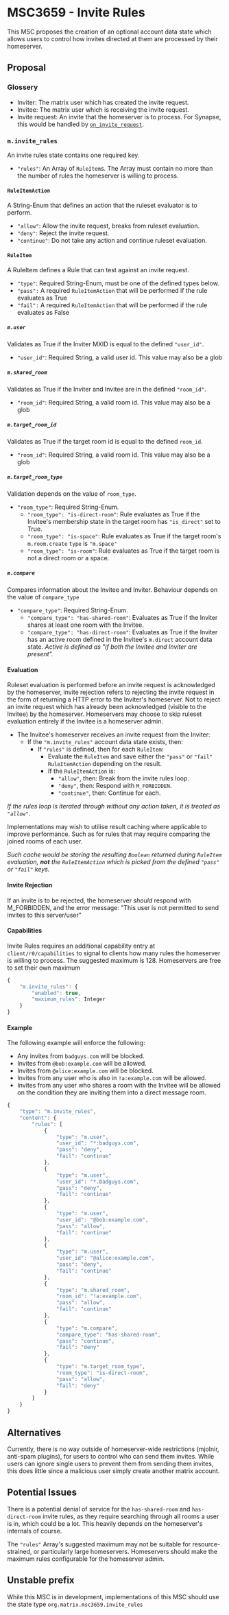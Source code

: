 # MSC3659 - Invite Rules

This MSC proposes the creation of an optional account data state which allows users to control how invites directed at them
are processed by their homeserver.

## Proposal

### Glossery
- Inviter: The matrix user which has created the invite request.
- Invitee: The matrix user which is receiving the invite request.
- Invite request: An invite that the homeserver is to process. For Synapse, this would be handled by [`on_invite_request`](https://github.com/matrix-org/synapse/blob/develop/synapse/handlers/federation.py#L752).

### `m.invite_rules`

An invite rules state contains one required key.
- `"rules"`: An Array of `RuleItem`s. The Array must contain no more than the number of rules the homeserver is
willing to process.

#### `RuleItemAction`
A String-Enum that defines an action that the ruleset evaluator is to perform.

- `"allow"`: Allow the invite request, breaks from ruleset evaluation.
- `"deny"`: Reject the invite request.
- `"continue"`: Do not take any action and continue ruleset evaluation.

#### `RuleItem`
A RuleItem defines a Rule that can test against an invite request.

- `"type"`: Required String-Enum, must be one of the defined types below.
- `"pass":` A required `RuleItemAction` that will be performed if the rule evaluates as True
- `"fail":` A required `RuleItemAction` that will be performed if the rule evaluates as False

##### `m.user`
Validates as True if the Inviter MXID is equal to the defined `"user_id"`.
- `"user_id"`: Required String, a valid user id. This value may also be a glob

##### `m.shared_room`
Validates as True if the Inviter and Invitee are in the defined `"room_id"`.
- `"room_id"`: Required String, a valid room id. This value may also be a glob

##### `m.target_room_id`
Validates as True if the target room id is equal to the defined `room_id`.
- `"room_id"`: Required String, a valid room id. This value may also be a glob

##### `m.target_room_type`
Validation depends on the value of `room_type`.
- `"room_type"`: Required String-Enum.
  - `"room_type": "is-direct-room"`: Rule evaluates as True if the Invitee's membership state in the target room has `"is_direct"` set to True.
  - `"room_type": "is-space"`: Rule evaluates as True if the target room's `m.room.create` `type` is `"m.space"`
  - `"room_type": "is-room"`: Rule evaluates as True if the target room is not a direct room or a space.

##### `m.compare`
Compares information about the Invitee and Inviter. Behaviour depends on the value of `compare_type`
- `"compare_type"`: Required String-Enum.
  - `"compare_type": "has-shared-room"`: Evaluates as True if the Inviter shares at least one room with the Invitee.
  - `"compare_type": "has-direct-room"`: Evaluates as True if the Inviter has an active room defined in the Invitee's `m.direct` account data state. *Active is defined as "if both the Invitee and Inviter are present".*

#### Evaluation
Ruleset evaluation is performed before an invite request is acknowledged by the homeserver, invite rejection refers to rejecting the invite request in the form of returning a HTTP error to the Inviter's homeserver. Not to reject an invite request which has already been acknowledged (visible to the Invitee) by the homeserver.
Homeservers may choose to skip ruleset evaluation entirely if the Invitee is a homeserver admin.

- The Invitee's homeserver receives an invite request from the Inviter:
  - If the `"m.invite_rules"` account data state exists, then:
    - If `"rules"` is defined, then for each `RuleItem`:
      - Evaluate the `RuleItem` and save either the `"pass"` or `"fail"` `RuleItemAction` depending on the result.
      - If the `RuleItemAction` is:
        - `"allow"`, then: Break from the invite rules loop.
        - `"deny"`, then: Respond with `M_FORBIDDEN`.
        - `"continue"`, then: Continue for each.

*If the rules loop is iterated through without any action taken, it is treated as `"allow"`.*

Implementations may wish to utilise result caching where applicable to improve performance. Such as for rules that may require comparing the joined rooms of each user.

*Such cache would be storing the resulting `Boolean` returned during `RuleItem` evaluation, **not** the `RuleItemAction` which is picked from the defined `"pass"` or `"fail"` keys.*

#### Invite Rejection
If an invite is to be rejected, the homeserver *should* respond with M_FORBIDDEN, and the error message: "This user is not permitted to send invites to this server/user"

#### Capabilities
Invite Rules requires an additional capability entry at `client/r0/capabilities` to signal to clients how many rules
the homeserver is willing to process. The suggested maximum is 128. Homeservers are free to set their own maximum

```js
{
    "m.invite_rules": {
        "enabled": true,
        "maximum_rules": Integer
    }
}
```

#### Example
The following example will enforce the following:
- Any invites from `badguys.com` will be blocked.
- Invites from `@bob:example.com` will be allowed.
- Invites from `@alice:example.com` will be blocked.
- Invites from any user who is also in `!a:example.com` will be allowed.
- Invites from any user who shares a room with the Invitee will be allowed on the condition they are inviting them into a direct message room.

```js
{
    "type": "m.invite_rules",
    "content": {
        "rules": [
            {
                "type": "m.user",
                "user_id": "*:badguys.com",
                "pass": "deny",
                "fail": "continue"
            },
            {
                "type": "m.user",
                "user_id": "*.badguys.com",
                "pass": "deny",
                "fail": "continue"
            },
            {
                "type": "m.user",
                "user_id": "@bob:example.com",
                "pass": "allow",
                "fail": "continue"
            },
            {
                "type": "m.user",
                "user_id": "@alice:example.com",
                "pass": "deny",
                "fail": "continue"
            },
            {
                "type": "m.shared_room",
                "room_id": "!a:example.com",
                "pass": "allow",
                "fail": "continue"
            },
            {
                "type": "m.compare",
                "compare_type": "has-shared-room",
                "pass": "continue",
                "fail": "deny"
            },
            {
                "type": "m.target_room_type",
                "room_type": "is-direct-room",
                "pass": "allow",
                "fail": "deny"
            }
        ]
    }
}
```

## Alternatives
Currently, there is no way outside of homeserver-wide restrictions (mjolnir, anti-spam plugins), for users to control who can send them invites. While users can ignore single users to prevent them from sending them invites, this does little since a malicious user simply create another matrix account.

## Potential Issues
There is a potential denial of service for the `has-shared-room` and `has-direct-room` invite rules, as they require searching through all rooms a user is in, which could be a lot. This heavily depends on the homeserver's internals of course.

The `"rules"` Array's suggested maximum may not be suitable for resource-strained, or particularly large homeservers. Homeservers should make the maximum rules configurable for the homeserver admin.

## Unstable prefix
While this MSC is in development, implementations of this MSC should use the state type `org.matrix.msc3659.invite_rules`
